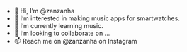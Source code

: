 - 👋 Hi, I’m @zanzanha
- 👀 I’m interested in making music apps for smartwatches.
- 🌱 I’m currently learning music.
- 💞️ I’m looking to collaborate on ...
- 📫 Reach me on @zanzanha on Instagram

<!---
zanzanha/zanzanha is a ✨ special ✨ repository because its `README.md` (this file) appears on your GitHub profile.
You can click the Preview link to take a look at your changes.
--->
